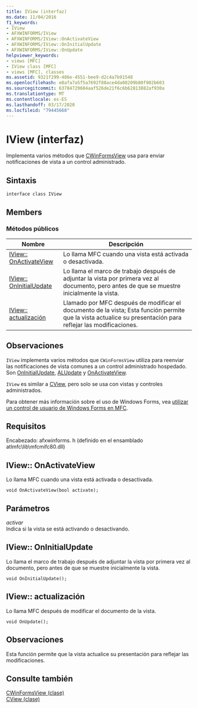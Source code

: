```yaml
---
title: IView (interfaz)
ms.date: 11/04/2016
f1_keywords:
- IView
- AFXWINFORMS/IView
- AFXWINFORMS/IView::OnActivateView
- AFXWINFORMS/IView::OnInitialUpdate
- AFXWINFORMS/IView::OnUpdate
helpviewer_keywords:
- views [MFC]
- IView class [MFC]
- views [MFC], classes
ms.assetid: 9321f299-486e-4551-bee9-d2c4a7b91548
ms.openlocfilehash: e8afa7a5f5a7692f88ace4da08209b80f902b603
ms.sourcegitcommit: 63784729604aaf526de21f6c6b62813882af930a
ms.translationtype: MT
ms.contentlocale: es-ES
ms.lasthandoff: 03/17/2020
ms.locfileid: "79445668"
---
```

# <a name="iview-interface"></a>IView (interfaz)

Implementa varios métodos que [CWinFormsView](../../mfc/reference/cwinformsview-class.md) usa para enviar notificaciones de vista a un control administrado.

## <a name="syntax"></a>Sintaxis

```
interface class IView
```

## <a name="members"></a>Members

### <a name="public-methods"></a>Métodos públicos

|Nombre|Descripción|
|----------|-----------------|
|[IView:: OnActivateView](#onactivateview)|Lo llama MFC cuando una vista está activada o desactivada.|
|[IView:: OnInitialUpdate](#oninitialupdate)|Lo llama el marco de trabajo después de adjuntar la vista por primera vez al documento, pero antes de que se muestre inicialmente la vista.|
|[IView:: actualización](#onupdate)|Llamado por MFC después de modificar el documento de la vista; Esta función permite que la vista actualice su presentación para reflejar las modificaciones.|

## <a name="remarks"></a>Observaciones

`IView` implementa varios métodos que `CWinFormsView` utiliza para reenviar las notificaciones de vista comunes a un control administrado hospedado. Son [OnInitialUpdate](#oninitialupdate), [ALUpdate](#onupdate) y [OnActivateView](#onactivateview).

`IView` es similar a [CView](../../mfc/reference/cview-class.md), pero solo se usa con vistas y controles administrados.

Para obtener más información sobre el uso de Windows Forms, vea [utilizar un control de usuario de Windows Forms en MFC](../../dotnet/using-a-windows-form-user-control-in-mfc.md).

## <a name="requirements"></a>Requisitos

Encabezado: afxwinforms. h (definido en el ensamblado atlmfc\lib\mfcmifc80.dll)

## <a name="onactivateview"></a>IView:: OnActivateView

Lo llama MFC cuando una vista está activada o desactivada.

```
void OnActivateView(bool activate);
```

## <a name="parameters"></a>Parámetros

*activar*<br/>
Indica si la vista se está activando o desactivando.

## <a name="oninitialupdate"></a>IView:: OnInitialUpdate

Lo llama el marco de trabajo después de adjuntar la vista por primera vez al documento, pero antes de que se muestre inicialmente la vista.

```
void OnInitialUpdate();
```

## <a name="onupdate"></a>IView:: actualización

Lo llama MFC después de modificar el documento de la vista.

```
void OnUpdate();
```

## <a name="remarks"></a>Observaciones

Esta función permite que la vista actualice su presentación para reflejar las modificaciones.

## <a name="see-also"></a>Consulte también

[CWinFormsView (clase)](../../mfc/reference/cwinformsview-class.md)<br/>
[CView (clase)](../../mfc/reference/cview-class.md)
